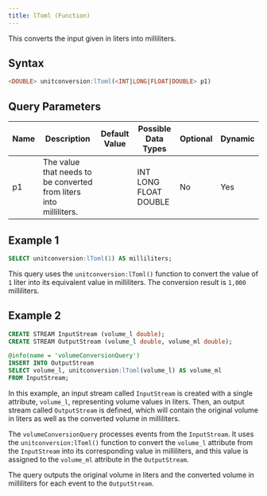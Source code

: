 ```yaml
---
title: lToml (Function)
---
```


This converts the input given in liters into milliliters.

## Syntax

```sql
<DOUBLE> unitconversion:lToml(<INT|LONG|FLOAT|DOUBLE> p1)
```

## Query Parameters

| Name | Description | Default Value | Possible Data Types   | Optional | Dynamic |
|------|-------------|---------------|-----------------------|----------|---------|
| p1   | The value that needs to be converted from liters into milliliters. |               | INT LONG FLOAT DOUBLE | No       | Yes     |

## Example 1

```sql
SELECT unitconversion:lToml(1) AS milliliters;
```

This query uses the `unitconversion:lToml()` function to convert the value of `1` liter into its equivalent value in milliliters. The conversion result is `1,000` milliliters.

## Example 2

```sql
CREATE STREAM InputStream (volume_l double);
CREATE STREAM OutputStream (volume_l double, volume_ml double);

@info(name = 'volumeConversionQuery')
INSERT INTO OutputStream
SELECT volume_l, unitconversion:lToml(volume_l) AS volume_ml
FROM InputStream;
```

In this example, an input stream called `InputStream` is created with a single attribute, `volume_l`, representing volume values in liters. Then, an output stream called `OutputStream` is defined, which will contain the original volume in liters as well as the converted volume in milliliters.

The `volumeConversionQuery` processes events from the `InputStream`. It uses the `unitconversion:lToml()` function to convert the `volume_l` attribute from the `InputStream` into its corresponding value in milliliters, and this value is assigned to the `volume_ml` attribute in the `OutputStream`.

The query outputs the original volume in liters and the converted volume in milliliters for each event to the `OutputStream`.
